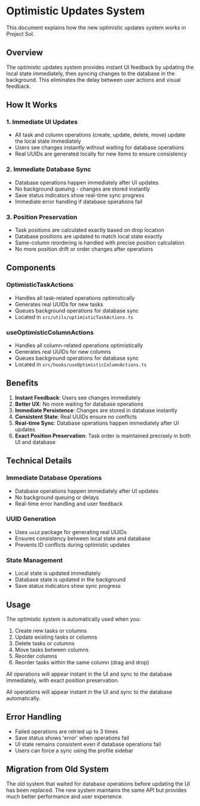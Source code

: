 # Optimistic Updates System

This document explains how the new optimistic updates system works in Project Sol.

## Overview

The optimistic updates system provides instant UI feedback by updating the local state immediately, then syncing changes to the database in the background. This eliminates the delay between user actions and visual feedback.

## How It Works

### 1. Immediate UI Updates
- All task and column operations (create, update, delete, move) update the local state immediately
- Users see changes instantly without waiting for database operations
- Real UUIDs are generated locally for new items to ensure consistency

### 2. Immediate Database Sync
- Database operations happen immediately after UI updates
- No background queuing - changes are stored instantly
- Save status indicators show real-time sync progress
- Immediate error handling if database operations fail

### 3. Position Preservation
- Task positions are calculated exactly based on drop location
- Database positions are updated to match local state exactly
- Same-column reordering is handled with precise position calculation
- No more position drift or order changes after operations

## Components

### OptimisticTaskActions
- Handles all task-related operations optimistically
- Generates real UUIDs for new tasks
- Queues background operations for database sync
- Located in `src/utils/optimisticTaskActions.ts`

### useOptimisticColumnActions
- Handles all column-related operations optimistically
- Generates real UUIDs for new columns
- Queues background operations for database sync
- Located in `src/hooks/useOptimisticColumnActions.ts`

## Benefits

1. **Instant Feedback**: Users see changes immediately
2. **Better UX**: No more waiting for database operations
3. **Immediate Persistence**: Changes are stored in database instantly
4. **Consistent State**: Real UUIDs ensure no conflicts
5. **Real-time Sync**: Database operations happen immediately after UI updates
6. **Exact Position Preservation**: Task order is maintained precisely in both UI and database

## Technical Details

### Immediate Database Operations
- Database operations happen immediately after UI updates
- No background queuing or delays
- Real-time error handling and user feedback

### UUID Generation
- Uses `uuid` package for generating real UUIDs
- Ensures consistency between local state and database
- Prevents ID conflicts during optimistic updates

### State Management
- Local state is updated immediately
- Database state is updated in the background
- Save status indicators show sync progress

## Usage

The optimistic system is automatically used when you:

1. Create new tasks or columns
2. Update existing tasks or columns
3. Delete tasks or columns
4. Move tasks between columns
5. Reorder columns
6. Reorder tasks within the same column (drag and drop)

All operations will appear instant in the UI and sync to the database immediately, with exact position preservation.

All operations will appear instant in the UI and sync to the database automatically.

## Error Handling

- Failed operations are retried up to 3 times
- Save status shows 'error' when operations fail
- UI state remains consistent even if database operations fail
- Users can force a sync using the profile sidebar

## Migration from Old System

The old system that waited for database operations before updating the UI has been replaced. The new system maintains the same API but provides much better performance and user experience.
